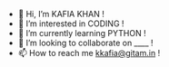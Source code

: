 - 👋 Hi, I’m KAFIA KHAN !
- 👀 I’m interested in CODING !
- 🌱 I’m currently learning PYTHON !
- 💞️ I’m looking to collaborate on ____ !
- 📫 How to reach me kkafia@gitam.in !

<!---
Kafiyeah/Kafiyeah is a ✨ special ✨ repository because its `README.md` (this file) appears on your GitHub profile.
You can click the Preview link to take a look at your changes.
--->
